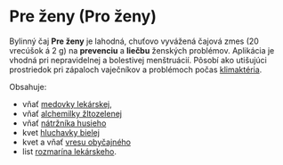 Pre ženy (Pro ženy)
===================

Bylinný čaj **Pre ženy** je lahodná, chuťovo vyvážená čajová zmes (20 vrecúšok á
2 g) na **prevenciu** a **liečbu** ženských problémov. Aplikácia je vhodná pri
nepravidelnej a bolestivej menštruácií. Pôsobí ako utišujúci prostriedok pri
zápaloch vaječníkov a problémoch počas [klimaktéria](../diagnozy/menopauza).

Obsahuje:

* vňať [medovky lekárskej](../bylinky/medovka-lekarska),
* vňať [alchemilky žltozelenej](../bylinky/alchemilka-zltozelena)
* vňať [nátržníka husieho](../bylinky/natrznik-vzpriameny)
* kvet [hluchavky bielej](../bylinky/hluchavka-biela)
* kvet a vňať [vresu obyčajného](../bylinky/vres-obycajny)
* list [rozmarína lekárskeho](../bylinky/rozmarin-lekarsky).
